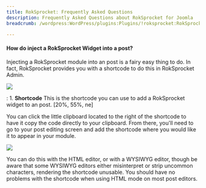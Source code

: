 ```yaml
---
title: RokSprocket: Frequently Asked Questions
description: Frequently Asked Questions about RokSprocket for Joomla
breadcrumb: /wordpress:WordPress/plugins:Plugins/!roksprocket:RokSprocket

---
```


#### How do inject a RokSprocket Widget into a post?
Injecting a RokSprocket module into an post is a fairy easy thing to do. In fact, RokSprocket provides you with a shortcode to do this in RokSprocket Admin.

![][features1]

:   1. **Shortcode** This is the shortcode you can use to add a RokSprocket widget to an post. [20%, 55%, ne]

You can click the little clipboard located to the right of the shortcode to have it copy the code directly to your clipboard. From there, you'll need to go to your post editing screen and add the shortcode where you would like it to appear in your module.

![][module_3]

You can do this with the HTML editor, or with a WYSIWYG editor, though be aware that some WYSIWYG editors either misinterpret or strip uncommon characters, rendering the shortcode unusable. You should have no problems with the shortcode when using HTML mode on most post editors.

[module_1]: assets/add_module_to_post_1.png
[module_2]: assets/add_module_to_post_2.png
[module_3]: assets/add_module_to_post_3.png
[features1]: assets/wp_roksprocket_features_1.png